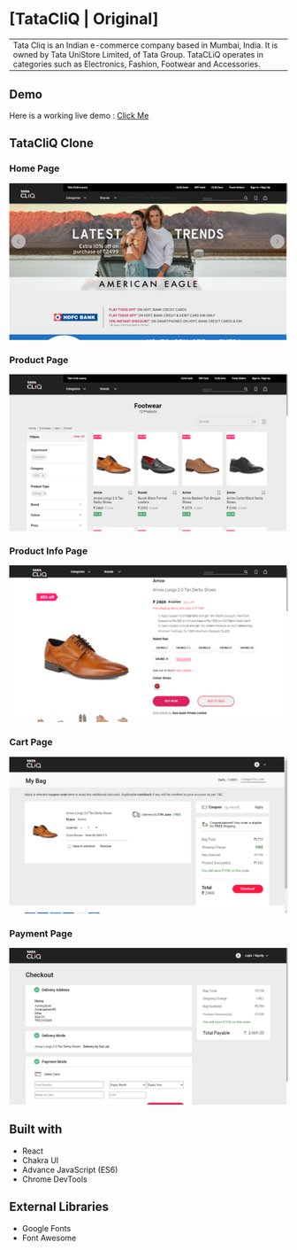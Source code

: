 # [TataCliQ | Original]

<table>
<tr>
<td>
Tata Cliq is an Indian e-commerce company based in Mumbai, India. It is owned by Tata UniStore Limited, of Tata Group. TataCLiQ operates in categories such as Electronics, Fashion, Footwear and Accessories.
</td>
</tr>
</table>


## Demo
Here is a working live demo :  [Click Me](https://tatacliq.netlify.app/)


## TataCliQ Clone

### Home Page

![](https://github.com/singhabhishek6/portfolio/blob/master/src/img/Readme/tatacliq/tata%20(1).png)

### Product Page
![](https://github.com/singhabhishek6/portfolio/blob/master/src/img/Readme/tatacliq/tata%20(2).png)

### Product Info Page
![](https://github.com/singhabhishek6/portfolio/blob/master/src/img/Readme/tatacliq/tata%20(3).png)

### Cart Page
![](https://github.com/singhabhishek6/portfolio/blob/master/src/img/Readme/tatacliq/tata%20(4).png)

### Payment Page
![](https://github.com/singhabhishek6/portfolio/blob/master/src/img/Readme/tatacliq/tata%20(5).png)









## Built with 

- React
- Chakra UI
- Advance JavaScript (ES6)
- Chrome DevTools

## External Libraries

- Google Fonts
- Font Awesome






  
